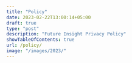 ```yaml
---
title: "Policy"
date: 2023-02-22T13:00:14+05:00
draft: true
type: "post"
description: "Future Insight Privacy Policy"
showTableOfContents: true
url: /policy/
image: "/images/2023/"
---
```

